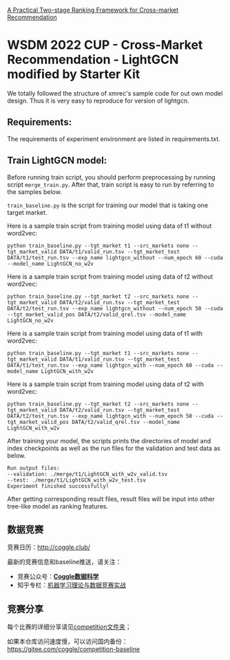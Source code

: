 [A Practical Two-stage Ranking Framework for Cross-market Recommendation](https://www.wsdm-conference.org/2022/wp-content/uploads/2022/02/Task3_WSDMCoggle_2nd.pdf)

# WSDM 2022 CUP - Cross-Market Recommendation - LightGCN modified by Starter Kit 
We totally followed the structure of xmrec's sample code for out own model design. Thus it is very easy to reproduce for version of lightgcn.

## Requirements:
The requirements of experiment environment are listed in requirements.txt.

## Train LightGCN model:

Before running train script, you should perform preprocessing by running script `merge_train.py`. After that, train script is easy to run by referring to the samples below.

`train_baseline.py` is the script for training our model that is taking one target market. 

Here is a sample train script from training model using data of t1 without word2vec:

    python train_baseline.py --tgt_market t1 --src_markets none --tgt_market_valid DATA/t1/valid_run.tsv --tgt_market_test DATA/t1/test_run.tsv --exp_name lightgcn_without --num_epoch 60 --cuda --model_name LightGCN_no_w2v

Here is a sample train script from training model using data of t2 without word2vec:

```
python train_baseline.py --tgt_market t2 --src_markets none --tgt_market_valid DATA/t2/valid_run.tsv --tgt_market_test DATA/t2/test_run.tsv --exp_name lightgcn_without --num_epoch 50 --cuda --tgt_market_valid_pos DATA/t2/valid_qrel.tsv --model_name LightGCN_no_w2v
```

Here is a sample train script from training model using data of t1 with word2vec:

```
python train_baseline.py --tgt_market t1 --src_markets none --tgt_market_valid DATA/t1/valid_run.tsv --tgt_market_test DATA/t1/test_run.tsv --exp_name lightgcn_with --num_epoch 60 --cuda --model_name LightGCN_with_w2v
```

Here is a sample train script from training model using data of t2 with word2vec:

```
python train_baseline.py --tgt_market t2 --src_markets none --tgt_market_valid DATA/t2/valid_run.tsv --tgt_market_test DATA/t2/test_run.tsv --exp_name lightgcn_with --num_epoch 50 --cuda --tgt_market_valid_pos DATA/t2/valid_qrel.tsv --model_name LightGCN_with_w2v
```

After training your model, the scripts prints the directories of model and index checkpoints as well as the run files for the validation and test data as below. 

    Run output files:
    --validation: ./merge/t1/LightGCN_with_w2v_valid.tsv
    --test: ./merge/t1/LightGCN_with_w2v_test.tsv
    Experiment finished successfully!

After getting corresponding result files, result files will be input into other tree-like model as ranking features.

## 数据竞赛

竞赛日历：http://coggle.club/

最新的竞赛信息和baseline推送，请关注：
- 竞赛公众号：[**Coggle数据科学**](https://t.zsxq.com/Eyn6EQr)
- 知乎专栏：[机器学习理论与数据竞赛实战](https://zhuanlan.zhihu.com/DataAI)

## 竞赛分享

每个比赛的详细分享请见[competition文件夹](https://github.com/datawhalechina/competition-baseline/tree/master/competition)；

如果本仓库访问速度慢，可以访问国内备份：https://gitee.com/coggle/competition-baseline


